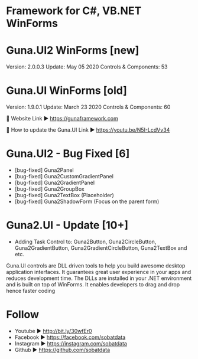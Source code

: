 # Framework for C#, VB.NET WinForms 

# Guna.UI2 WinForms [new]
Version: 2.0.0.3 
Update: May 05 2020
Controls & Components: 53

# Guna.UI WinForms [old]
Version: 1.9.0.1 
Update: March 23 2020
Controls & Components: 60

📌 Website
Link ►  https://gunaframework.com

📌 How to update the Guna.UI
Link ►  https://youtu.be/N5I-LcdVv34


# Guna.UI2 - Bug Fixed [6] 
* [bug-fixed] Guna2Panel
* [bug-fixed] Guna2CustomGradientPanel
* [bug-fixed] Guna2GradientPanel
* [bug-fixed] Guna2GroupBox
* [bug-fixed] Guna2TextBox (Placeholder)
* [bug-fixed] Guna2ShadowForm (Focus on the parent form)

# Guna2.UI - Update [10+]
* Adding Task Control to: Guna2Button, Guna2CircleButton, Guna2GradientButton, Guna2GradientCircleButton, Guna2TextBox and etc.

Guna.UI controls are DLL driven tools to help you build awesome desktop application interfaces. It guarantees great user experience in your apps and reduces development time. The DLLs are installed in your .NET environment and is built on top of WinForms. It enables developers to drag and drop hence faster coding

# Follow
* Youtube ► http://bit.ly/30wfEr0
* Facebook ► https://facebook.com/sobatdata
* Instagram ► https://instagram.com/sobatdata
* Github ► https://github.com/sobatdata
